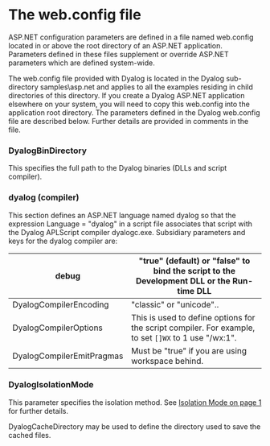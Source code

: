# The web.config file

ASP.NET configuration parameters are defined in a file named web.config located in or above the root directory of an ASP.NET application. Parameters defined in these files supplement or override ASP.NET parameters which are defined system-wide.

The web.config file provided with Dyalog is located in the Dyalog sub-directory samples\asp.net and applies to all the examples residing in child directories of this directory. If you create a Dyalog ASP.NET application elsewhere on your system, you will need to copy this web.config into the application root directory. The parameters defined in the Dyalog web.config file are described below. Further details are provided in comments in the file.

### DyalogBinDirectory

This specifies the full path to the Dyalog binaries (DLLs and script compiler).

### dyalog (compiler)

This section defines an ASP.NET language named dyalog so that the expression  Language = "dyalog" in a script file associates that script with the Dyalog APLScript compiler dyalogc.exe. Subsidiary parameters and keys for the dyalog compiler are:

| debug | "true" (default) or "false" to bind the script to the Development DLL or the Run-time DLL |
| --- | ---  |
| DyalogCompilerEncoding | "classic" or "unicode".. |
| DyalogCompilerOptions | This is used to define options for the script compiler. For example, to set `[]WX` to 1 use "/wx:1". |
| DyalogCompilerEmitPragmas | Must be "true" if you are using workspace behind. |

### DyalogIsolationMode

This parameter specifies the isolation method. See [Isolation Mode on page 1](isolation-mode.md) for further details.

DyalogCacheDirectory may be used to define the directory used to save the cached files.
